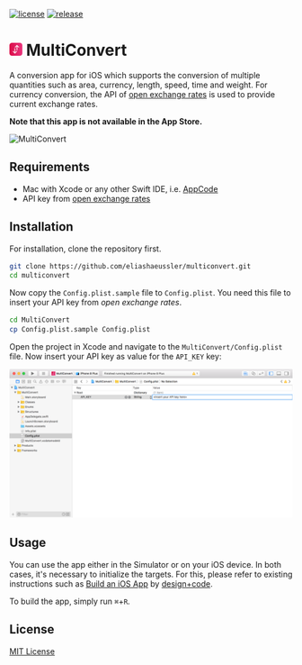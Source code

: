 [![license](https://img.shields.io/github/license/eliashaeussler/multiconvert.svg)](LICENSE.md)
[![release](https://img.shields.io/github/release/eliashaeussler/multiconvert.svg)](https://github.com/eliashaeussler/multiconvert/releases/)


# <img src="assets/app-icon-rounded.png" height="23"> MultiConvert

A conversion app for iOS which supports the conversion of multiple quantities such as area, currency, length, speed, time
and weight. For currency conversion, the API of [open exchange rates](https://openexchangerates.org/) is used to provide
current exchange rates.

**Note that this app is not available in the App Store.**

![MultiConvert](assets/mockup.jpg)


## Requirements

* Mac with Xcode or any other Swift IDE, i.e. [AppCode](https://www.jetbrains.com/objc/) 
* API key from [open exchange rates](https://openexchangerates.org/signup)


## Installation

For installation, clone the repository first.

```bash
git clone https://github.com/eliashaeussler/multiconvert.git
cd multiconvert
```

Now copy the `Config.plist.sample` file to `Config.plist`.
You need this file to insert your API key from *open exchange rates*.

```bash
cd MultiConvert
cp Config.plist.sample Config.plist
```

Open the project in Xcode and navigate to the `MultiConvert/Config.plist` file.
Now insert your API key as value for the `API_KEY` key:

![Insert API key to `Config.plist` file](assets/api-key.png)


## Usage

You can use the app either in the Simulator or on your iOS device. In both cases, it's necessary to initialize the
targets. For this, please refer to existing instructions such as [Build an iOS App](https://v1.designcode.io/xcode)
by [design+code](https://v1.designcode.io/).

To build the app, simply run `⌘`+`R`.


## License

[MIT License](LICENSE.md)